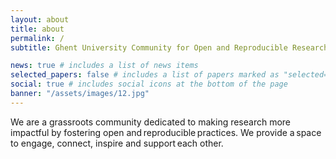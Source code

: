 ```yaml
---
layout: about
title: about
permalink: /
subtitle: Ghent University Community for Open and Reproducible Research

news: true # includes a list of news items
selected_papers: false # includes a list of papers marked as "selected={true}"
social: true # includes social icons at the bottom of the page
banner: "/assets/images/12.jpg"
---
```


We are a grassroots community dedicated to making research more impactful by fostering open and reproducible practices. 
We provide a space to engage, connect, inspire and support each other. 



